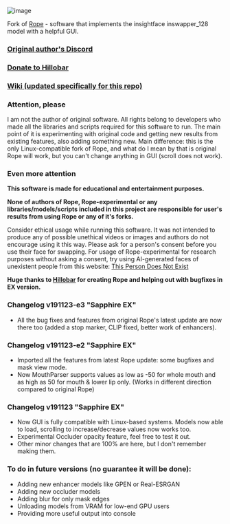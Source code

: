 ![image](https://github.com/Hillobar/Rope/assets/63615199/3003777e-1477-4c39-9749-cf2314287cad)

Fork of [Rope](https://github.com/Hillobar/Rope) - software that implements the insightface inswapper_128 model with a helpful GUI.
### [Original author's Discord](https://discord.gg/EcdVAFJzqp)

### [Donate to Hillobar](https://www.paypal.com/donate/?hosted_button_id=Y5SB9LSXFGRF2)

### [Wiki (updated specifically for this repo)](https://github.com/aquawaves/Rope-experimental/wiki)

### Attention, please ###

I am not the author of original software. All rights belong to developers who made all the libraries and scripts required for this software to run.
The main point of it is experimenting with original code and getting new results from existing features, also adding something new.
Main difference: this is the only Linux-compatible fork of Rope, and what do I mean by that is original Rope will work, but you can't change anything in GUI (scroll does not work).

### Even more attention ###

**This software is made for educational and entertainment purposes.**

**None of authors of Rope, Rope-experimental or any libraries/models/scripts included in this project are responsible for user's results from using Rope or any of it's forks.**

Consider ethical usage while running this software. It was not intended to produce any of possible unethical videos or images and authors do not encourage using it this way. Please ask for a person's consent before you use their face for swapping.
For usage of Rope-experimental for research purposes without asking a consent, try using AI-generated faces of unexistent people from this website: [This Person Does Not Exist](https://thispersondoesnotexist.com)

**Huge thanks to [Hillobar](https://github.com/Hillobar) for creating Rope and helping out with bugfixes in EX version.**

### Changelog v191123-e3 "Sapphire EX" ###
- All the bug fixes and features from original Rope's latest update are now there too (added a stop marker, CLIP fixed, better work of enhancers).

### Changelog v191123-e2 "Sapphire EX" ###
- Imported all the features from latest Rope update: some bugfixes and mask view mode.
- Now MouthParser supports values as low as -50 for whole mouth and as high as 50 for mouth & lower lip only. (Works in different direction compared to original Rope)

### Changelog v191123 "Sapphire EX" ###
- Now GUI is fully compatible with Linux-based systems. Models now able to load, scrolling to increase/decrease values now works too.
- Experimental Occluder opacity feature, feel free to test it out.
- Other minor changes that are 100% are here, but I don't remember making them.

### To do in future versions (no guarantee it will be done): ###
- Adding new enhancer models like GPEN or Real-ESRGAN
- Adding new occluder models
- Adding blur for only mask edges
- Unloading models from VRAM for low-end GPU users
- Providing more useful output into console
